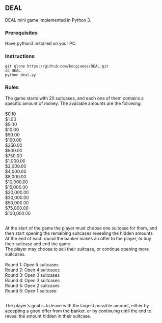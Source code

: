 ## DEAL
DEAL mini game implemented in Python 3.

### Prerequisites
Have python3 installed on your PC.

### Instructions
`git glone https://github.com/kougianos/DEAL.git` <br>
`cd DEAL` <br>
`python deal.py` <br>

### Rules
The game starts with 20 suitcases, and each one of them contains a specific amount of money. The available amounts are the following: <br><br>
$0.10<br>
$1.00<br>
$5.00<br>
$10.00<br>
$50.00<br>
$100.00<br>
$250.00<br>
$500.00<br>
$750.00<br>
$1,000.00<br>
$2,000.00<br>
$4,000.00<br>
$8,000.00<br>
$10,000.00<br>
$15,000.00<br>
$20,000.00<br>
$30,000.00<br>
$50,000.00<br>
$75,000.00<br>
$100,000.00<br>
<br>

At the start of the game the player must choose one suitcase for them, and then start opening the remaining suitcases revealing the hidden amounts.<br>
At the end of each round the banker makes an offer to the player, to buy their suitcase and end the game.<br>
The player may choose to sell their suitcase, or continue opening more suitcases.<br>
<br>
Round 1: Open 5 suitcases <br>
Round 2: Open 4 suitcases <br>
Round 3: Open 3 suitcases <br>
Round 4: Open 3 suitcases <br>
Round 5: Open 2 suitcases <br>
Round 6: Open 1 suitcase <br>
<br>

The player's goal is to leave with the largest possible amount, either by accepting a good offer from the banker, or by continuing until the end to reveal the amount hidden in their suitcase.
